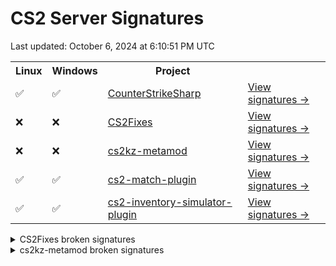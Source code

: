 # CS2 Server Signatures

Last updated: October 6, 2024 at 6:10:51 PM UTC<table>
<tr><th>Linux</th><th>Windows</th><th>Project</th><th></th></tr><tr><td>✅</td><td>✅</td><td><a href="https://github.com/roflmuffin/CounterStrikeSharp">CounterStrikeSharp</a></td><td><a href="https://github.com/ianlucas/cs2-signatures/blob/main/docs/CounterStrikeSharp.md">View signatures →</a></td></tr><tr><td>❌</td><td>❌</td><td><a href="https://github.com/Source2ZE/CS2Fixes">CS2Fixes</a></td><td><a href="https://github.com/ianlucas/cs2-signatures/blob/main/docs/CS2Fixes.md">View signatures →</a></td></tr><tr><td>❌</td><td>❌</td><td><a href="https://github.com/KZGlobalTeam/cs2kz-metamod">cs2kz-metamod</a></td><td><a href="https://github.com/ianlucas/cs2-signatures/blob/main/docs/cs2kz-metamod.md">View signatures →</a></td></tr><tr><td>✅</td><td>✅</td><td><a href="https://github.com/ianlucas/cs2-match-plugin">cs2-match-plugin</a></td><td><a href="https://github.com/ianlucas/cs2-signatures/blob/main/docs/cs2-match-plugin.md">View signatures →</a></td></tr><tr><td>✅</td><td>✅</td><td><a href="https://github.com/ianlucas/cs2-inventory-simulator-plugin">cs2-inventory-simulator-plugin</a></td><td><a href="https://github.com/ianlucas/cs2-signatures/blob/main/docs/cs2-inventory-simulator-plugin.md">View signatures →</a></td></tr></table>

<details>
  <summary>CS2Fixes broken signatures</summary>

* <sub>✅Linux ❌Windows</sub> TriggerPush_Touch
* <sub>❌Linux ❌Windows</sub> TriggerTeleport_StartTouch
* <sub>❌Linux ❌Windows</sub> SetGroundEntity
* <sub>✅Linux ❌Windows</sub> ServerMovementUnlock
* <sub>✅Linux ❌Windows</sub> CategorizeUnderwater
* <sub>❌Linux ❌Windows</sub> CBaseEntity_TakeDamageOld
* <sub>❌Linux ❌Windows</sub> IGameSystem_InitAllSystems_pFirst
* <sub>❌Linux ✅Windows</sub> CNavMesh_GetNearestNavArea
* <sub>✅Linux ❌Windows</sub> CGameRules_TerminateRound
* <sub>✅Linux ❌Windows</sub> GetParticleSystemIndex
* <sub>✅Linux ❌Windows</sub> CBaseEntity_SetMoveType
* <sub>✅Linux ❌Windows</sub> CPhysBox_Use
* <sub>❌Linux ❌Windows</sub> CGamePlayerEquip_InputTriggerForAllPlayers
* <sub>✅Linux ❌Windows</sub> CCSPlayerPawn_GetMaxSpeed

</details>

<details>
  <summary>cs2kz-metamod broken signatures</summary>

* <sub>❌Linux ✅Windows</sub> SnapViewAngles
* <sub>✅Linux ❌Windows</sub> TraceShape
* <sub>❌Linux ✅Windows</sub> FullWalkMove
* <sub>❌Linux ✅Windows</sub> OnJump
* <sub>❌Linux ✅Windows</sub> AirMove
* <sub>❌Linux ✅Windows</sub> CategorizePosition
* <sub>❌Linux ✅Windows</sub> PostThink

</details>